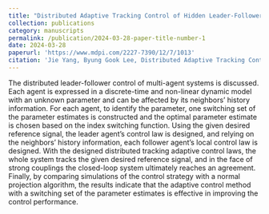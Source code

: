 ```yaml
---
title: "Distributed Adaptive Tracking Control of Hidden Leader-Follower Multi-Agent Systems with Unknown Parameter"
collection: publications
category: manuscripts
permalink: /publication/2024-03-28-paper-title-number-1
date: 2024-03-28
paperurl: 'https://www.mdpi.com/2227-7390/12/7/1013'
citation: 'Jie Yang, Byung Gook Lee, Distributed Adaptive Tracking Control of Hidden Leader-Follower Multi-Agent Systems with Unknown Parameter, Mathematics 2024, 12(7), 1013'
---
```


The distributed leader-follower control of multi-agent systems is discussed. Each agent is expressed in a discrete-time and non-linear dynamic model with an unknown parameter and can be affected by its neighbors’ history information. For each agent, to identify the parameter, one switching set of the parameter estimates is constructed and the optimal parameter estimate is chosen based on the index switching function. Using the given desired reference signal, the leader agent’s control law is designed, and relying on the neighbors’ history information, each follower agent’s local control law is designed. With the designed distributed tracking adaptive control laws, the whole system tracks the given desired reference signal, and in the face of strong couplings the closed-loop system ultimately reaches an agreement. Finally, by comparing simulations of the control strategy with a normal projection algorithm, the results indicate that the adaptive control method with a switching set of the parameter estimates is effective in improving the control performance.
